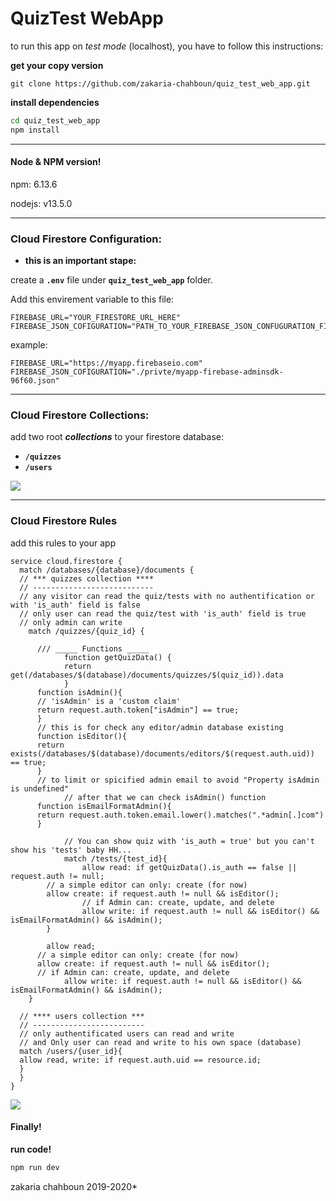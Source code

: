 # QuizTest WebApp


to run this app on *test mode* (localhost), you have to follow this instructions:

**get your copy version**
```git
git clone https://github.com/zakaria-chahboun/quiz_test_web_app.git
```

**install dependencies**
```sh
cd quiz_test_web_app
npm install
```

---------------------------------------------

#### Node & NPM version!

npm: 6.13.6

nodejs: v13.5.0

---------------------------------------------

### Cloud Firestore Configuration:

- **this is an important stape:**

create a **`.env`** file under **`quiz_test_web_app`** folder.

Add this envirement variable to this file:
```
FIREBASE_URL="YOUR_FIRESTORE_URL_HERE"
FIREBASE_JSON_COFIGURATION="PATH_TO_YOUR_FIREBASE_JSON_CONFUGURATION_FILE_HERE"
```

example:

```
FIREBASE_URL="https://myapp.firebaseio.com"
FIREBASE_JSON_COFIGURATION="./privte/myapp-firebase-adminsdk-96f60.json"
```
---------------------------------------------

### Cloud Firestore Collections:
add two root ***collections*** to your firestore database:

- **`/quizzes`**
- **`/users`**

<img src='https://i.imgur.com/PsYmxEq.png'>

---------------------------------------------

### Cloud Firestore Rules
add this rules to your app

```firebase
service cloud.firestore {
  match /databases/{database}/documents {
  // *** quizzes collection ****
  // ---------------------------
  // any visitor can read the quiz/tests with no authentification or with 'is_auth' field is false
  // only user can read the quiz/test with 'is_auth' field is true
  // only admin can write
    match /quizzes/{quiz_id} {
    
      /// _____ Functions _____
			function getQuizData() {
			return get(/databases/$(database)/documents/quizzes/$(quiz_id)).data
			}
      function isAdmin(){
      // 'isAdmin' is a 'custom claim'
      return request.auth.token["isAdmin"] == true;
      }
      // this is for check any editor/admin database existing
      function isEditor(){
      return exists(/databases/$(database)/documents/editors/$(request.auth.uid)) == true;
      }
      // to limit or spicified admin email to avoid "Property isAdmin is undefined"
			// after that we can check isAdmin() function
      function isEmailFormatAdmin(){
      return request.auth.token.email.lower().matches(".*admin[.]com")
      }
        
			// You can show quiz with 'is_auth = true' but you can't show his 'tests' baby HH...
			match /tests/{test_id}{
				allow read: if getQuizData().is_auth == false || request.auth != null;
      	// a simple editor can only: create (for now)
      	allow create: if request.auth != null && isEditor();
				// if Admin can: create, update, and delete
				allow write: if request.auth != null && isEditor() && isEmailFormatAdmin() && isAdmin();
    	}
      
    	allow read;
      // a simple editor can only: create (for now)
      allow create: if request.auth != null && isEditor();
      // if Admin can: create, update, and delete
			allow write: if request.auth != null && isEditor() && isEmailFormatAdmin() && isAdmin();
    }
    
  // **** users collection ***
  // -------------------------
  // only authentificated users can read and write
  // and Only user can read and write to his own space (database) 
  match /users/{user_id}{
  allow read, write: if request.auth.uid == resource.id;
  }
  }
}
```

<img src='https://i.imgur.com/aZJieZT.png'>



#### Finally!

**run code!**
```sh
npm run dev
```



zakaria chahboun 2019-2020*
